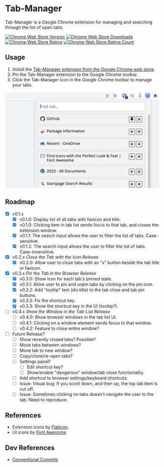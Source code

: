 # Tab-Manager

Tab-Manager is a Google Chrome extension for managing and searching through the list of open tabs.

[![Chrome Web Store Version](https://img.shields.io/chrome-web-store/v/ojnfapijbeobcdnmngijlngbiaknejjo.svg?style=flat-square)](https://chrome.google.com/webstore/detail/tab-manager/ojnfapijbeobcdnmngijlngbiaknejjo)
[![Chrome Web Store Downloads](https://img.shields.io/chrome-web-store/d/ojnfapijbeobcdnmngijlngbiaknejjo.svg?style=flat-square)](https://chrome.google.com/webstore/detail/tab-manager/ojnfapijbeobcdnmngijlngbiaknejjo)
[![Chrome Web Store Rating](https://img.shields.io/chrome-web-store/rating/ojnfapijbeobcdnmngijlngbiaknejjo.svg?style=flat-square)](https://chrome.google.com/webstore/detail/tab-manager/ojnfapijbeobcdnmngijlngbiaknejjo)
[![Chrome Web Store Rating Count](https://img.shields.io/chrome-web-store/rating-count/ojnfapijbeobcdnmngijlngbiaknejjo.svg?style=flat-square)](https://chrome.google.com/webstore/detail/tab-manager/ojnfapijbeobcdnmngijlngbiaknejjo/reviews)

## Usage

1. Install the [Tab-Manager extension from the Google Chrome web store](https://chrome.google.com/webstore/detail/tab-manager/ojnfapijbeobcdnmngijlngbiaknejjo).
2. Pin the Tab-Manager extension to the Google Chrome toolbar.
3. Click the Tab-Manager icon in the Google Chrome toolbar to manage your tabs.

![Tab-Manager Extension in Google Chrome](/screenshot-v0.3.2.png)

## Roadmap

- [x] v0.1.x
  - [x] v0.1.0: Display list of all tabs with favicon and title.
  - [x] v0.1.0: Clicking item in tab list sends focus to that tab, and closes the extension window.
  - [x] v0.1.1: The search input allows the user to filter the list of tabs. Case-sensitive.
  - [x] v0.1.2: The search input allows the user to filter the list of tabs. Case-insensitive.
- [x] v0.2.x *Close the Tab with the Icon Release*
  - [x] v0.2.0: Allow user to close tabs with an "x" button beside the tab title or favicon.
- [x] v0.3.x *Pin the Tab in the Browser Release*
  - [x] v0.3.0: Show icon for each tab's pinned state.
  - [x] v0.3.1: Allow user to pin and unpin tabs by clicking on the pin icon.
  - [x] v0.3.2: Add "tooltip" text (div.title) to the tab close and tab pin buttons.
  - [x] v0.3.3: Fix the shortcut key.
  - [x] v0.3.3: Show the shortcut key in the UI (tooltip?).
- [ ] v0.4.x *Show the Window in the Tab-List Release*
  - [ ] v0.4.0: Show browser windows in the tab list UI.
  - [ ] v0.4.1: Clicking on a window element sends focus to that window.
  - [ ] v0.4.2: Feature to close entire window?
- [ ] Future Release?
  - [ ] Show recently closed tabs? Possible?
  - [ ] Move tabs between windows?
  - [ ] Move tab to new window?
  - [ ] Copy/clone/re-open tabs?
  - [ ] Settings panel?
    - [ ] Edit shortcut key?
    - [ ] Show/enable "dangerous" window/tab close functionality.
  - [ ] Add shortcut to browser settings/keyboard shortcuts.
  - [ ] Issue: Visual bug: If you scroll down, and then up, the top tab item is cut off.
  - [ ] Issue: Sometimes clicking on tabs doesn't navigate the user to the tab. Need to reproduce.

## References

- Extension icons by [Flaticon](https://www.flaticon.com/free-icon/letter-t_3097109).
- UI icons by [Font Awesome](https://fontawesome.com/).

## Dev References

- [Conventional Commits](https://www.conventionalcommits.org/en/v1.0.0/)
